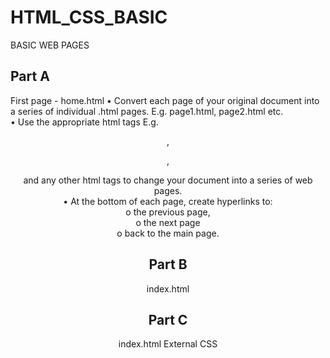 # HTML_CSS_BASIC
BASIC WEB PAGES

## Part A
First page - home.html
•	Convert each page of your original document into a series of individual .html pages. E.g. page1.html, page2.html etc. <br/>
•	Use the appropriate html tags E.g. <header>, <p>, <div> and any other html tags to change your document into a series of web pages.<br/>
•	At the bottom of each page, create hyperlinks to: <br/>
o	the previous page, <br/>
o	the next page <br/>
o	back to the main page. <br/>
  
  ## Part B
  index.html
  
  ## Part C
  index.html
  External CSS
  
  
